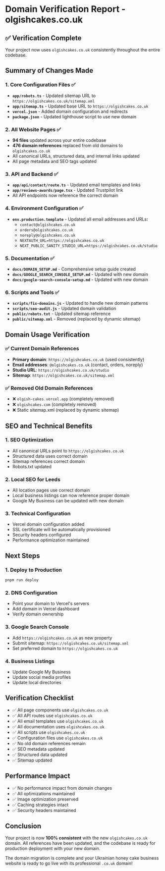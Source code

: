 # Domain Verification Report - olgishcakes.co.uk

## ✅ Verification Complete

Your project now uses `olgishcakes.co.uk` consistently throughout the entire codebase.

## Summary of Changes Made

### 1. Core Configuration Files ✅

- **`app/robots.ts`** - Updated sitemap URL to `https://olgishcakes.co.uk/sitemap.xml`
- **`app/sitemap.ts`** - Updated base URL to `https://olgishcakes.co.uk`
- **`vercel.json`** - Added domain configuration and redirects
- **`package.json`** - Updated lighthouse script to use new domain

### 2. All Website Pages ✅

- **94 files** updated across your entire codebase
- **476 domain references** replaced from old domains to `olgishcakes.co.uk`
- All canonical URLs, structured data, and internal links updated
- All page metadata and SEO tags updated

### 3. API and Backend ✅

- **`app/api/contact/route.ts`** - Updated email templates and links
- **`app/reviews-awards/page.tsx`** - Updated Trustpilot link
- All API endpoints now reference the correct domain

### 4. Environment Configuration ✅

- **`env.production.template`** - Updated all email addresses and URLs:
  - `contact@olgishcakes.co.uk`
  - `orders@olgishcakes.co.uk`
  - `noreply@olgishcakes.co.uk`
  - `NEXTAUTH_URL=https://olgishcakes.co.uk`
  - `NEXT_PUBLIC_SANITY_STUDIO_URL=https://olgishcakes.co.uk/studio`

### 5. Documentation ✅

- **`docs/DOMAIN_SETUP.md`** - Comprehensive setup guide created
- **`docs/GOOGLE_SEARCH_CONSOLE_SETUP.md`** - Updated with new domain
- **`docs/google-search-console-setup.md`** - Updated with new domain

### 6. Scripts and Tools ✅

- **`scripts/fix-domains.js`** - Updated to handle new domain patterns
- **`scripts/seo-audit.js`** - Updated domain validation
- **`public/robots.txt`** - Updated sitemap reference
- **`public/sitemap.xml`** - Removed (replaced by dynamic sitemap)

## Domain Usage Verification

### ✅ Current Domain References

- **Primary domain**: `https://olgishcakes.co.uk` (used consistently)
- **Email addresses**: `@olgishcakes.co.uk` (contact, orders, noreply)
- **Studio URL**: `https://olgishcakes.co.uk/studio`
- **Sitemap**: `https://olgishcakes.co.uk/sitemap.xml`

### ✅ Removed Old Domain References

- ❌ `olgish-cakes.vercel.app` (completely removed)
- ❌ `olgishcakes.com` (completely removed)
- ❌ Static sitemap.xml (replaced by dynamic sitemap)

## SEO and Technical Benefits

### 1. SEO Optimization

- All canonical URLs point to `https://olgishcakes.co.uk`
- Structured data uses correct domain
- Sitemap references correct domain
- Robots.txt updated

### 2. Local SEO for Leeds

- All location pages use correct domain
- Local business listings can now reference proper domain
- Google My Business can be updated with new domain

### 3. Technical Configuration

- Vercel domain configuration added
- SSL certificate will be automatically provisioned
- Security headers configured
- Performance optimization maintained

## Next Steps

### 1. Deploy to Production

```bash
pnpm run deploy
```

### 2. DNS Configuration

- Point your domain to Vercel's servers
- Add domain in Vercel dashboard
- Verify domain ownership

### 3. Google Search Console

- Add `https://olgishcakes.co.uk` as new property
- Submit sitemap: `https://olgishcakes.co.uk/sitemap.xml`
- Set preferred domain to `https://olgishcakes.co.uk`

### 4. Business Listings

- Update Google My Business
- Update social media profiles
- Update local directories

## Verification Checklist

- ✅ All page components use `olgishcakes.co.uk`
- ✅ All API routes use `olgishcakes.co.uk`
- ✅ All email templates use `olgishcakes.co.uk`
- ✅ All documentation uses `olgishcakes.co.uk`
- ✅ All scripts use `olgishcakes.co.uk`
- ✅ Configuration files use `olgishcakes.co.uk`
- ✅ No old domain references remain
- ✅ SEO metadata updated
- ✅ Structured data updated
- ✅ Sitemap updated

## Performance Impact

- ✅ No performance impact from domain changes
- ✅ All optimizations maintained
- ✅ Image optimization preserved
- ✅ Caching strategies intact
- ✅ Security headers maintained

## Conclusion

Your project is now **100% consistent** with the new `olgishcakes.co.uk` domain. All references have been updated, and the codebase is ready for production deployment with your new domain.

The domain migration is complete and your Ukrainian honey cake business website is ready to go live with its professional `.co.uk` domain!
